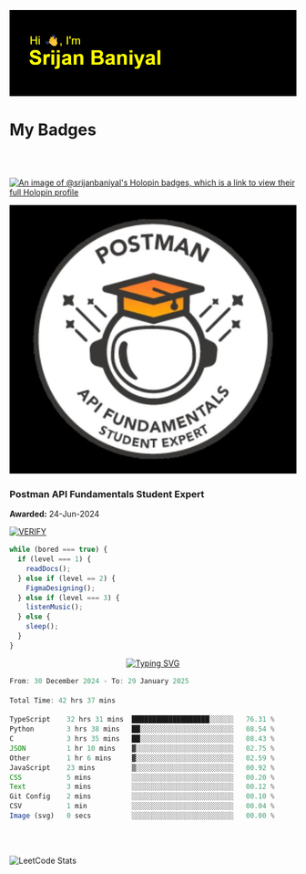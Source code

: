 ![Header](./header.png)

# My Badges

<Br />
<Br />

[![An image of @srijanbaniyal's Holopin badges, which is a link to view their full Holopin profile](https://holopin.me/srijanbaniyal)](https://holopin.io/@srijanbaniyal)

[![Postman API Fundamentals Student Expert](/Postman.jpeg)](https://api.badgr.io/public/assertions/r9BLLy0oTfKJBbkGuDI1zA)

### Postman API Fundamentals Student Expert

**Awarded:** 24-Jun-2024

[![VERIFY](https://img.shields.io/badge/VERIFY-blue)](https://badgecheck.io?url=https%3A%2F%2Fapi.badgr.io%2Fpublic%2Fassertions%2Fr9BLLy0oTfKJBbkGuDI1zA)

```javascript
while (bored === true) {
  if (level === 1) {
    readDocs();
  } else if (level == 2) {
    FigmaDesigning();
  } else if (level === 3) {
    listenMusic();
  } else {
    sleep();
  }
}
```

<p align="center">
  <a href="https://git.io/typing-svg"><img src="https://readme-typing-svg.demolab.com?font=Tilt+Prism&size=30&pause=1000&color=0FF75B&center=true&vCenter=true&width=800&height=80&lines=Time+spent+on+various+Programming+languages" alt="Typing SVG" /></a>
</p>

<!--START_SECTION:waka-->

```TypeScript
From: 30 December 2024 - To: 29 January 2025

Total Time: 42 hrs 37 mins

TypeScript    32 hrs 31 mins  ███████████████████░░░░░░   76.31 %
Python        3 hrs 38 mins   ██░░░░░░░░░░░░░░░░░░░░░░░   08.54 %
C             3 hrs 35 mins   ██░░░░░░░░░░░░░░░░░░░░░░░   08.43 %
JSON          1 hr 10 mins    ▓░░░░░░░░░░░░░░░░░░░░░░░░   02.75 %
Other         1 hr 6 mins     ▓░░░░░░░░░░░░░░░░░░░░░░░░   02.59 %
JavaScript    23 mins         ▒░░░░░░░░░░░░░░░░░░░░░░░░   00.92 %
CSS           5 mins          ░░░░░░░░░░░░░░░░░░░░░░░░░   00.20 %
Text          3 mins          ░░░░░░░░░░░░░░░░░░░░░░░░░   00.12 %
Git Config    2 mins          ░░░░░░░░░░░░░░░░░░░░░░░░░   00.10 %
CSV           1 min           ░░░░░░░░░░░░░░░░░░░░░░░░░   00.04 %
Image (svg)   0 secs          ░░░░░░░░░░░░░░░░░░░░░░░░░   00.00 %
```

<!--END_SECTION:waka-->

<Br />
<Br />

![LeetCode Stats](https://leetcard.jacoblin.cool/Srijan-Baniyal?theme=dark&font=Rasa&ext=contest)
